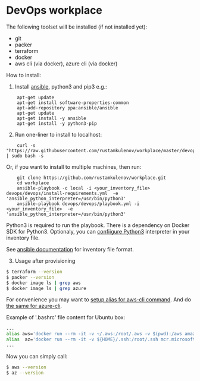 # DevOps workplace

The following toolset will be installed (if not installed yet):

* git
* packer
* terraform
* docker
* aws cli (via docker), azure cli (via docker)

How to install:

1. Install [ansible](https://docs.ansible.com/ansible/latest/installation_guide/intro_installation.html), python3 and pip3 e.g.:
```
    apt-get update
    apt-get install software-properties-common
    apt-add-repository ppa:ansible/ansible
    apt-get update
    apt-get install -y ansible
    apt-get install -y python3-pip
```
2. Run one-liner to install to localhost:
```
    curl -s "https://raw.githubusercontent.com/rustamkulenov/workplace/master/devops/setup.sh" | sudo bash -s
```
Or, if you want to install to multiple machines, then run:
```
    git clone https://github.com/rustamkulenov/workplace.git
    cd workplace
    ansible-playbook -c local -i <your_inventory_file> devops/devops/install-requirements.yml  -e 'ansible_python_interpreter=/usr/bin/python3'
    ansible-playbook devops/devops/playbook.yml -i <your_inventory_file>  -e 'ansible_python_interpreter=/usr/bin/python3'
```

Python3 is required to run the playbook. There is a dependency on Docker SDK for Python3. Optionaly, you can [confiigure Python3](https://docs.ansible.com/ansible/latest/reference_appendices/python_3_support.html) interpreter in your inventory file.

See [ansible documentation](https://docs.ansible.com/ansible/latest/user_guide/intro_inventory.html) for inventory file format.

3. Usage after provisioning   

```bash
$ terraform --version
$ packer --version
$ docker image ls | grep aws
$ docker image ls | grep azure
```   
For convenience you may want to [setup alias for aws-cli command](https://docs.aws.amazon.com/cli/latest/userguide/install-cliv2-docker.html). And do [the same for azure-cli](https://docs.microsoft.com/en-us/cli/azure/run-azure-cli-docker).

Example of '.bashrc' file content for Ubuntu box:
```bash
...
alias aws='docker run --rm -it -v ~/.aws:/root/.aws -v $(pwd):/aws amazon/aws-cli'
alias  az='docker run --rm -it -v ${HOME}/.ssh:/root/.ssh mcr.microsoft.com/azure-cli az'
...
```

Now you can simply call:
```bash
$ aws --version
$ az --version
```